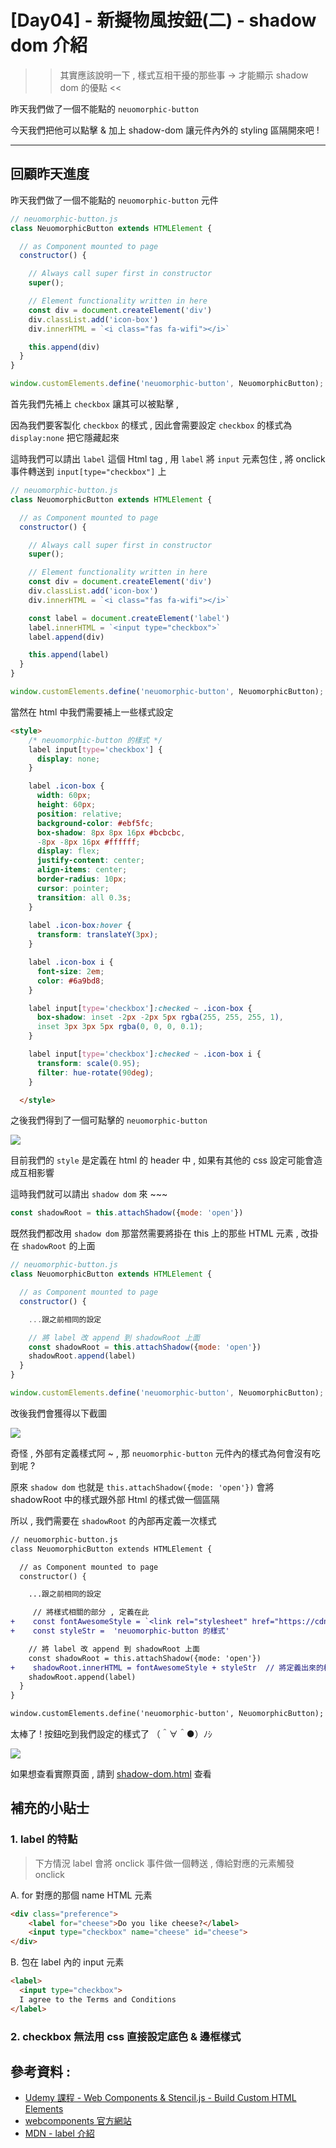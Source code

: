 # [Day04] - 新擬物風按鈕(二) - shadow dom 介紹

>> 其實應該說明一下 , 樣式互相干擾的那些事 -> 才能顯示 shadow dom 的優點 <<

昨天我們做了一個不能點的 `neuomorphic-button` 

今天我們把他可以點擊 & 加上 shadow-dom 讓元件內外的 styling 區隔開來吧 !

------

## 回顧昨天進度

昨天我們做了一個不能點的 `neuomorphic-button` 元件

```javascript
// neuomorphic-button.js
class NeuomorphicButton extends HTMLElement {

  // as Component mounted to page
  constructor() {

    // Always call super first in constructor
    super();

    // Element functionality written in here
    const div = document.createElement('div')
    div.classList.add('icon-box')
    div.innerHTML = `<i class="fas fa-wifi"></i>`

    this.append(div)
  }
}

window.customElements.define('neuomorphic-button', NeuomorphicButton);
```

首先我們先補上 `checkbox` 讓其可以被點擊 , 

因為我們要客製化 `checkbox` 的樣式 , 因此會需要設定 `checkbox` 的樣式為 `display:none` 把它隱藏起來

這時我們可以請出 `label` 這個 Html tag , 用 `label` 將 `input` 元素包住 , 將 onclick 事件轉送到 `input[type="checkbox"]` 上 

```javascript
// neuomorphic-button.js
class NeuomorphicButton extends HTMLElement {

  // as Component mounted to page
  constructor() {

    // Always call super first in constructor
    super();

    // Element functionality written in here
    const div = document.createElement('div')
    div.classList.add('icon-box')
    div.innerHTML = `<i class="fas fa-wifi"></i>`

    const label = document.createElement('label')
    label.innerHTML = `<input type="checkbox">`
    label.append(div)

    this.append(label)
  }
}

window.customElements.define('neuomorphic-button', NeuomorphicButton);
```

當然在 html 中我們需要補上一些樣式設定

```html
<style>
    /* neuomorphic-button 的樣式 */
    label input[type='checkbox'] {
      display: none;
    }

    label .icon-box {
      width: 60px;
      height: 60px;
      position: relative;
      background-color: #ebf5fc;
      box-shadow: 8px 8px 16px #bcbcbc,
      -8px -8px 16px #ffffff;
      display: flex;
      justify-content: center;
      align-items: center;
      border-radius: 10px;
      cursor: pointer;
      transition: all 0.3s;
    }
    
    label .icon-box:hover {
      transform: translateY(3px);
    }

    label .icon-box i {
      font-size: 2em;
      color: #6a9bd8;
    }

    label input[type='checkbox']:checked ~ .icon-box {
      box-shadow: inset -2px -2px 5px rgba(255, 255, 255, 1),
      inset 3px 3px 5px rgba(0, 0, 0, 0.1);
    }

    label input[type='checkbox']:checked ~ .icon-box i {
      transform: scale(0.95);
      filter: hue-rotate(90deg);
    }

  </style>
```

之後我們得到了一個可點擊的 `neuomorphic-button`

![](https://i.imgur.com/BbtbHHl.gif)

目前我們的 `style` 是定義在 html 的 header 中 , 如果有其他的 css 設定可能會造成互相影響

這時我們就可以請出 `shadow dom` 來 ~~~

```javascript
const shadowRoot = this.attachShadow({mode: 'open'})
```

既然我們都改用 `shadow dom` 那當然需要將掛在 this 上的那些 HTML 元素 , 改掛在 `shadowRoot` 的上面


```javascript
// neuomorphic-button.js
class NeuomorphicButton extends HTMLElement {

  // as Component mounted to page
  constructor() {

    ...跟之前相同的設定

    // 將 label 改 append 到 shadowRoot 上面
    const shadowRoot = this.attachShadow({mode: 'open'})
    shadowRoot.append(label)
  }
}

window.customElements.define('neuomorphic-button', NeuomorphicButton);
```

改後我們會獲得以下截圖

![](https://i.imgur.com/QwOf46o.png)

奇怪 , 外部有定義樣式阿 ~ , 那 `neuomorphic-button` 元件內的樣式為何會沒有吃到呢 ? 

原來 `shadow dom` 也就是 `this.attachShadow({mode: 'open'})` 會將 shadowRoot 中的樣式跟外部 Html 的樣式做一個區隔

所以 , 我們需要在 `shadowRoot` 的內部再定義一次樣式

```diff
// neuomorphic-button.js
class NeuomorphicButton extends HTMLElement {

  // as Component mounted to page
  constructor() {

    ...跟之前相同的設定

     // 將樣式相關的部分 , 定義在此
+    const fontAwesomeStyle = `<link rel="stylesheet" href="https://cdnjs.cloudflare.com/ajax/libs/font-awesome/5.15.1/css/all.min.css">`
+    const styleStr =  'neuomorphic-button 的樣式'

    // 將 label 改 append 到 shadowRoot 上面
    const shadowRoot = this.attachShadow({mode: 'open'})
+    shadowRoot.innerHTML = fontAwesomeStyle + styleStr  // 將定義出來的樣式 , 掛載到 shadowRoot 內部
    shadowRoot.append(label)
  }
}

window.customElements.define('neuomorphic-button', NeuomorphicButton);
```

太棒了 ! 按鈕吃到我們設定的樣式了 （＾∀＾●）ﾉｼ

![](https://i.imgur.com/7MxFSz1.png)

如果想查看實際頁面 , 請到 [shadow-dom.html](https://andrew781026.github.io/ithome_ironman_2021/day-04/show-wc.html) 查看


## 補充的小貼士 

### 1. label 的特點

> 下方情況 label 會將 onclick 事件做一個轉送 , 傳給對應的元素觸發 onclick

A. for 對應的那個 name HTML 元素

```html
<div class="preference">
    <label for="cheese">Do you like cheese?</label>
    <input type="checkbox" name="cheese" id="cheese">
</div>
```

B. 包在 label 內的 input 元素

```html
<label>
  <input type="checkbox">
  I agree to the Terms and Conditions
</label>
```

### 2. checkbox 無法用 css 直接設定底色 & 邊框樣式

## 參考資料 :

- [Udemy 課程 - Web Components & Stencil.js - Build Custom HTML Elements](https://www.udemy.com/course/web-components-stenciljs-build-custom-html-elements/)
- [webcomponents 官方網站](https://www.webcomponents.org/)
- [MDN - label 介紹](https://developer.mozilla.org/en-US/docs/Web/HTML/Element/label)
